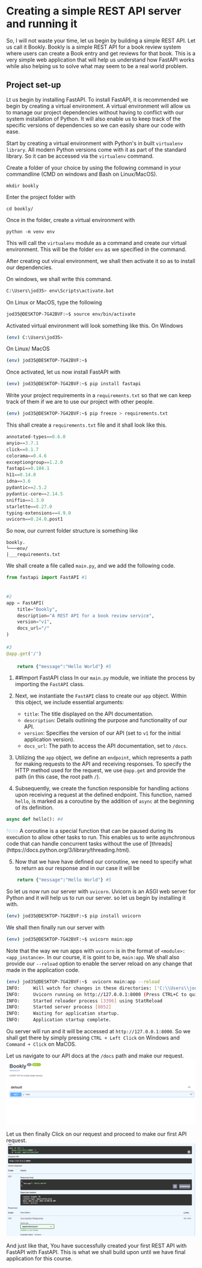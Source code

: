 # Creating a simple REST API server and running it
So, I will not waste your time, let us begin by building a simple REST API. Let us call it Bookly. Bookly is a simple REST API for a book review system where users can create a Book entry and get reviews for that book. This is a very simple web application that will help us understand how FastAPI works while also helping us to solve what may seem to be a real world problem.

## Project set-up 
Lt us begin by installing FastAPI. To install FastAPI, it is recommended we begin by creating a virtual environment. A virtual environment will allow us to manage our project dependencies without having to conflict with our system installation of Python. It will also enable us to keep track of the specific versions of dependencies so we can easily share our code with ease.

Start by creating a virtual environment with Python's in built ```virtualenv library```. All modern Python versions come with it as part of the standard library. So it can be accessed via the ```virtualenv``` command. 

Create a folder of your choice by using the following command in your commandline (CMD on windows and Bash on Linux/MacOS).
```
mkdir bookly
```

Enter the project folder with
```
cd bookly/
```

Once in the folder, create a virtual environment with 
```
python -m venv env
```
This will call the `virtualenv` module as a command and create our virtual environment. This will be the folder `env` as we specified in the command.

After creating out virual environment, we shall then activate it so as to install our dependencies.

On windows, we shall write this command.
```bash
C:\Users\jod35> env\Scripts\activate.bat
```
On Linux or MacOS, type the following
```bash
jod35@DESKTOP-7G42BVF:~$ source env/bin/activate
```
Activated virtual environment will look something like this. 
On Windows
```bash
(env) C:\Users\jod35> 
```
On Linux/ MacOS
```bash
(env) jod35@DESKTOP-7G42BVF:~$
```

Once activated, let us now install FastAPI with 
```bash
(env) jod35@DESKTOP-7G42BVF:~$ pip install fastapi
```
Write your project requirements in a `requirements.txt` so that we can keep track of them if we are to use our project with other people.
```bash
(env) jod35@DESKTOP-7G42BVF:~$ pip freeze > requirements.txt
```
This shall create a `requirements.txt` file and it shall look like this.
```python
annotated-types==0.6.0
anyio==3.7.1
click==8.1.7
colorama==0.4.6
exceptiongroup==1.2.0
fastapi==0.104.1
h11==0.14.0
idna==3.6
pydantic==2.5.2
pydantic-core==2.14.5
sniffio==1.3.0
starlette==0.27.0
typing-extensions==4.9.0
uvicorn==0.24.0.post1

```
So now, our current folder structure is something like
```
bookly.
└───env/
|___requirements.txt
```

We shall create a file called `main.py`, and we add the following code.
```python
from fastapi import FastAPI #1


#2
app = FastAPI(
    title="Bookly",
    description="A REST API for a book review service",
    version="v1",
    docs_url="/"
)

#3
@app.get('/')

    return {"message":"Hello World"} #5
```

1. ##Import FastAPI class
In our `main.py` module, we initiate the process by importing the `FastAPI` class.

2. Next, we instantiate the `FastAPI` class to create our `app` object. Within this object, we include essential arguments:
    - `title`: The title displayed on the API documentation.
    - `description`: Details outlining the purpose and functionality of our API.
    - `version`: Specifies the version of our API (set to `v1` for the initial application version).
    - `docs_url`: The path to access the API documentation, set to `/docs`.

3. Utilizing the `app` object, we define an `endpoint`, which represents a path for making requests to the API and receiving responses. To specify the HTTP method used for the request, we use `@app.get` and provide the path (in this case, the root path `/`).

4. Subsequently, we create the function responsible for handling actions upon receiving a request at the defined endpoint. This function, named `hello`, is marked as a coroutine by the addition of `async` at the beginning of its definition.
```python
async def hello(): #4
```

<span>
<span style="color:lightblue">Note </span>A coroutine is a special function that can be paused during its execution to allow other tasks to run. This enables us to write asynchronous code that can handle concurrent tasks without the use of [threads](https://docs.python.org/3/library/threading.html).
</span>

5. Now that we have have defined our coroutine, we need to specify what to return as our response and in our case it will be 
```python
    return {"message":"Hello World"} #5
``` 


So let us now run our server with `uvicorn`. Uvicorn is an ASGI web server for Python and it will help us to run our server. so let us begin by installing it with.
```bash
(env) jod35@DESKTOP-7G42BVF:~$ pip install uvicorn
```

We shall then finally run our server with 
```bash
(env) jod35@DESKTOP-7G42BVF:~$ uvicorn main:app
```

Note that the way we run apps with `uvicorn` is in the format of `<module>:<app_instance>`. In our course, it is goint to be, `main:app`. We shall also provide our `--reload` option to enable the server reload on any change that made in the application code.
```bash
(env) jod35@DESKTOP-7G42BVF:~$  uvicorn main:app --reload
INFO:     Will watch for changes in these directories: ['C:\\Users\\jod35\\Documents\\fastapi-websockets']
INFO:     Uvicorn running on http://127.0.0.1:8000 (Press CTRL+C to quit)
INFO:     Started reloader process [3396] using StatReload
INFO:     Started server process [8052]
INFO:     Waiting for application startup.
INFO:     Application startup complete.   

```
Ou server will run and it will be accessed at `http://127.0.0.1:8000`. So we shall get there by simply pressing `CTRL + Left Click` on Windows and `Command + Click` on MaCOS.

Let us navigate to our API docs at the `/docs` path and make our request.
![Image 1: Showing the Swagger docs](./imgs/swagger1.PNG)


Let us then finally Click on our request and proceed to make our first API request.
![Image 2: Showing a call to the REST API using the swagger UI  provided by FastAPI](./imgs/swagger2.PNG)


And just like that, You have successfully created your first REST API with FastAPI with FastAPI. This is what we shall build upon until we have final application for this course.